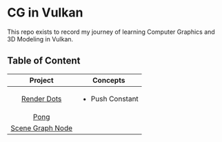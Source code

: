 # CG in Vulkan
This repo exists to record my journey of learning Computer Graphics and 3D Modeling in Vulkan. 

## Table of Content
| Project | Concepts |
| :---: | :---: |
| [Render Dots](https://github.com/dkhor2003/Vulkan_Journey/tree/main/RenderDots) | <ul><li>Push Constant</li> </ul> |
| [Pong](https://github.com/dkhor2003/Vulkan_Journey/tree/main/Pong) |  |
| [Scene Graph Node](https://github.com/dkhor2003/Vulkan_Journey/tree/main/SceneGraphNode) |  |